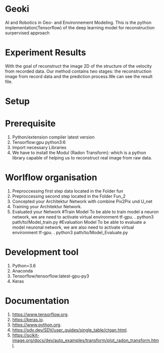 # Geoki
AI and Robotics in Geo- and Environnement Modeling.
This is the python implementation(Tensorflow) of the deep learning model for reconstruction surpervised approach
# Experiment Results
With the goal of reconstruct the image 2D of the structure of the velocity from recorded data.
Our method contains two stages: the reconstruction image from record data and the prediction process.We can see the result file.
# Setup
# Prerequisite
  1. Python/extension compiler latest version
  2. Tensorflow:gpu python3:6
  3. Import necessary Libraries
  4. We have to install the Modul (Radon Transform): which is a python library capable of helping us to reconstruct real image from raw data.
# Worlflow organisation
  1. Preproccessing first step data located in the Folder fun
  2. Preproccessing second step located in the Folder Fun_2
  3. Concepted your Architektur Network with combine Pix2Pix und U_net
  4. Training your Architektur Network.
  5. Evaluated your Network
#Train Model
To be able to train model a neuron network, we are need to activate virtual environment tf-gpu.
  . python3  path/to/Model_train.py
#Evaluation Model
To be able to evaluate a model neuronal network, we are also need to activate virtual environment tf-gpu.
  . python3  path/to/Model_Evaluate.py
# Development tool
  1. Python=3.6
  2. Anaconda
  3. Tensorflow/tensorflow:latest-gpu-py3
  4. Keras
# Documentation
  1. https://www.tensorflow.org.
  2. https://keras.io.
  3. https://www.python.org.
  4. https://sdv.dev/SDV/user_guides/single_table/ctgan.html.
  5. https://scikit-image.org/docs/dev/auto_examples/transform/plot_radon_transform.html.
